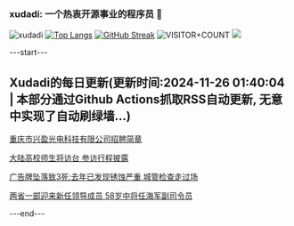 ### xudadi: 一个热衷开源事业的程序员 👋

![xudadi](https://github-readme-stats-git-masterorgs-github-readme-stats-team.vercel.app/api?username=xudadi)
[![Top Langs](https://github-readme-stats.vercel.app/api/top-langs/?username=xudadi)](https://github.com/anuraghazra/github-readme-stats)
[![GitHub Streak](https://streak-stats.demolab.com?user=xudadi&locale=zh_Hans)](https://git.io/streak-stats)
![VISITOR+COUNT](https://komarev.com/ghpvc/?username=xudadi&label=VISITOR+COUNT)
![](https://raw.githubusercontent.com/xudadi/xudadi/main/assets/github-contribution-grid-snake.svg)


---start---

## Xudadi的每日更新(更新时间:2024-11-26 01:40:04 | 本部分通过Github Actions抓取RSS自动更新, 无意中实现了自动刷绿墙...)

[重庆市兴盈光电科技有限公司招聘简章](https://www.gongkaoleida.com/article/2207233)

[大陆高校师生将访台 参访行程披露](https://m.163.com/news/article/JHRBANIK0514R9OJ.html)

[广告牌坠落致3死:去年已发现锈蚀严重 城管检查走过场](https://m.163.com/news/article/JHREOU1D0514R9P4.html)

[两省一部迎来新任领导成员 58岁中将任海军副司令员](https://m.163.com/news/article/JHRES1R3055040N3.html)

---end---
